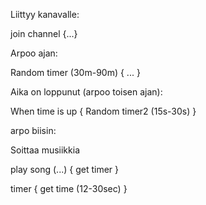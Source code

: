 Liittyy kanavalle:

join channel {...}

Arpoo ajan:

Random timer (30m-90m) {
...
}

Aika on loppunut (arpoo toisen ajan):

When time is up {
Random timer2 (15s-30s)
}

arpo biisin:









Soittaa musiikkia



play song (...) {
    get timer
}

timer {
    get time (12-30sec)
}


